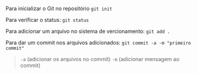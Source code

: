 Para inicializar o Git no repositório
`git init`

Para verificar o status:
`git status`

Para adicionar um arquivo no sistema de vercionamento:
`git add .`

Para dar um commit nos arquivos adicionados:
`git commit -a -m "primeiro commit"`
>`-a` (adicionar os arquivos no commit)
>`-m` (adicionar mensagem ao commit)
